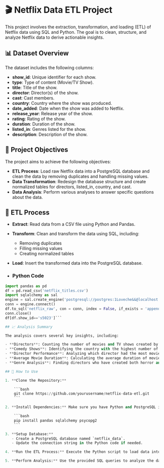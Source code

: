 # 🎬 Netflix Data ETL Project

This project involves the extraction, transformation, and loading (ETL) of Netflix data using SQL and Python. The goal is to clean, structure, and analyze Netflix data to derive actionable insights.

## 📊 Dataset Overview

The dataset includes the following columns:

- **show_id**: Unique identifier for each show.
- **type**: Type of content (Movie/TV Show).
- **title**: Title of the show.
- **director**: Director(s) of the show.
- **cast**: Cast members.
- **country**: Country where the show was produced.
- **date_added**: Date when the show was added to Netflix.
- **release_year**: Release year of the show.
- **rating**: Rating of the show.
- **duration**: Duration of the show.
- **listed_in**: Genres listed for the show.
- **description**: Description of the show.

## 🎯 Project Objectives

The project aims to achieve the following objectives:

- **ETL Process**: Load raw Netflix data into a PostgreSQL database and clean the data by removing duplicates and handling missing values.
- **Data Transformation**: Redesign the database structure and create normalized tables for directors, listed_in, country, and cast.
- **Data Analysis**: Perform various analyses to answer specific questions about the data.

## 🔄 ETL Process

- **Extract**: Read data from a CSV file using Python and Pandas.
- **Transform**: Clean and transform the data using SQL, including:
  - Removing duplicates
  - Filling missing values
  - Creating normalized tables
- **Load**: Insert the transformed data into the PostgreSQL database.

- ### Python Code

```python
import pandas as pd
df = pd.read_csv('netflix_titles.csv')
import sqlalchemy as sal
engine = sal.create_engine('postgresql://postgres:1Loveche&&@localhost:5432/netflix_data')
conn = engine.connect()
df.to_sql('netflix_raw', con = conn, index = False, if_exists = 'append')
conn.close()
df[df.show_id=='s5023']```

## 📈 Analysis Summary

The analysis covers several key insights, including:

- **Directors**: Counting the number of movies and TV shows created by directors who have worked on both.
- **Comedy Shows**: Identifying the country with the highest number of comedy movies.
- **Director Performance**: Analyzing which director had the most movies released each year.
- **Average Movie Duration**: Calculating the average duration of movies in each genre.
- **Genre Analysis**: Finding directors who have created both horror and comedy movies.

## 🚀 How to Use

1. **Clone the Repository:**

    ```bash
    git clone https://github.com/yourusername/netflix-data-etl.git
    ```

2. **Install Dependencies:** Make sure you have Python and PostgreSQL installed. Install required Python libraries:

    ```bash
    pip install pandas sqlalchemy psycopg2
    ```

3. **Setup Database:**
   - Create a PostgreSQL database named `netflix_data`.
   - Update the connection string in the Python code if needed.

4. **Run the ETL Process:** Execute the Python script to load data into the database.

5. **Perform Analysis:** Use the provided SQL queries to analyze the data in PostgreSQL.
